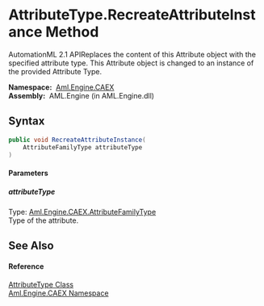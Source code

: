 AttributeType.RecreateAttributeInstance Method
==============================================
AutomationML 2.1 APIReplaces the content of this Attribute object with the specified attribute type. This Attribute object is changed to an instance of the provided Attribute Type.

  **Namespace:**  [Aml.Engine.CAEX][1]  
  **Assembly:**  AML.Engine (in AML.Engine.dll)

Syntax
------

```csharp
public void RecreateAttributeInstance(
	AttributeFamilyType attributeType
)
```

#### Parameters

##### *attributeType*
Type: [Aml.Engine.CAEX.AttributeFamilyType][2]  
Type of the attribute.


See Also
--------

#### Reference
[AttributeType Class][3]  
[Aml.Engine.CAEX Namespace][1]  

[1]: ../README.md
[2]: ../AttributeFamilyType/README.md
[3]: README.md
[4]: https://www.automationml.org
[5]: ../../icons/logoShade.png